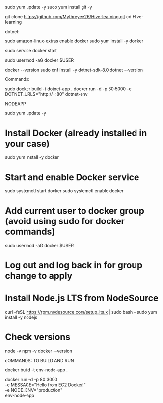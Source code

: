 sudo yum update -y
sudo yum install git -y

git clone https://github.com/Mythreyee26/Hive-learning.git
cd Hive-learning


dotnet:

sudo amazon-linux-extras enable docker
sudo yum install -y docker

sudo service docker start

sudo usermod -aG docker $USER

docker --version
sudo dnf install -y dotnet-sdk-8.0
dotnet --version

Commands:

sudo docker build -t dotnet-app .
docker run -d -p 80:5000 -e DOTNET_URLS="http://+:80" dotnet-env


NODEAPP

sudo yum update -y

# Install Docker (already installed in your case)
sudo yum install -y docker

# Start and enable Docker service
sudo systemctl start docker
sudo systemctl enable docker

# Add current user to docker group (avoid using sudo for docker commands)
sudo usermod -aG docker $USER

# Log out and log back in for group change to apply

# Install Node.js LTS from NodeSource
curl -fsSL https://rpm.nodesource.com/setup_lts.x | sudo bash -
sudo yum install -y nodejs

# Check versions
node -v
npm -v
docker --version


cOMMANDS: TO BUILD AND RUN

docker build -t env-node-app .

docker run -d -p 80:3000 \
  -e MESSAGE="Hello from EC2 Docker!" \
  -e NODE_ENV="production" \
  env-node-app
